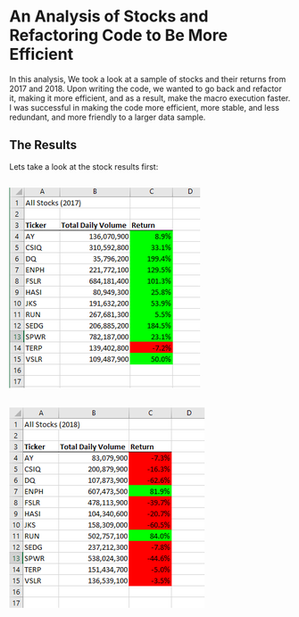 # An Analysis of Stocks and Refactoring Code to Be More Efficient 

In this analysis, We took a look at a sample of stocks and their returns from 2017 and 2018. Upon writing the code, we wanted to go back and refactor it, making it more efficient, and as a result, make the macro execution faster. I was successful in making the code more efficient, more stable, and less redundant, and more friendly to a larger data sample.

## The Results
Lets take a look at the stock results first:

![](Resources/Stocks_2017.PNG)
---
![](Resources/Stocks_2018.PNG)
---
